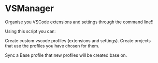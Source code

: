 # VSManager
Organise you VSCode extensions and settings through the command line!!

Using this script you can:

Create custom vscode profiles (extensions and settings).
Create projects that use the profiles you have chosen for them.

Sync a Base profile that new profiles will be created base on.

